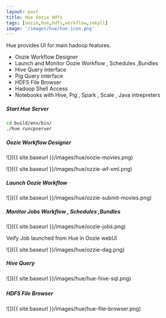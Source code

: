 ```yaml
---
layout: post
title: Hue Oozie Hdfs
tags: [oozie,hue,hdfs,workflow,jekyll]
image: '/images/hue/hue-icon.png'
---
```


Hue provides UI for main hadoop features.

- Oozie Workflow Designer
- Launch and Monitor Oozie Workflow , Schedules  ,Bundles 
- Hive Query interface
- Pig Query interface
- HDFS File Browser
- Hadoop Shell Access
- Notebooks with Hive, Pig , Spark , Scale , Java intrepreters

##### Start Hue Server

```sh
cd build/env/bin/
./hue runcpserver

```



##### Oozie Workflow Designer

![]({{ site.baseurl }}/images/hue/oozie-movies.png)

![]({{ site.baseurl }}/images/hue/ozzie-wf-xml.png)

##### Launch Oozie Workflow



![]({{ site.baseurl }}/images/hue/ozzie-submit-movies.png)



##### Monitor Jobs Workflow , Schedules  ,Bundles 

![]({{ site.baseurl }}/images/hue/oozie-jobs.png)



Veify Job launched from Hue in Oozie webUI

![]({{ site.baseurl }}/images/hue/ozzie-dag.png)



##### Hive Query

![]({{ site.baseurl }}/images/hue/hue-hive-sql.png)

##### 

##### HDFS File Browser

![]({{ site.baseurl }}/images/hue/hue-file-browser.png)